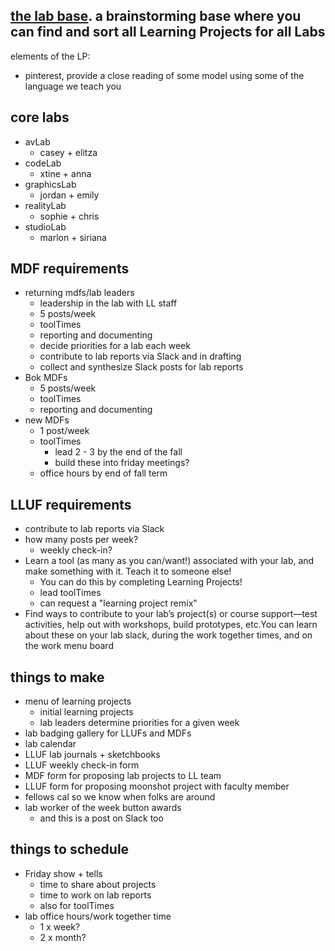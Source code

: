 
## [the lab base](https://airtable.com/appaVpmNoC3bpTDYA/tbl46AwM1CWSVdX0P/viwQpOs5JAgxZwum1?blocks=hide). a brainstorming base where you can find and sort all Learning Projects for all Labs

elements of the LP:
* pinterest, provide a close reading of some model using some of the language we teach you 

## core labs
* avLab
    * casey + elitza
* codeLab
    * xtine + anna
* graphicsLab
    * jordan + emily
* realityLab
    * sophie + chris
* studioLab
    * marlon + siriana

## MDF requirements
* returning mdfs/lab leaders
    * leadership in the lab with LL staff
    * 5 posts/week
    * toolTimes
    * reporting and documenting
    * decide priorities for a lab each week
    * contribute to lab reports via Slack and in drafting
    * collect and synthesize Slack posts for lab reports
* Bok MDFs
    * 5 posts/week
    * toolTimes
    * reporting and documenting
* new MDFs
    * 1 post/week
    * toolTimes
        * lead 2 - 3 by the end of the fall
        * build these into friday meetings?
    * office hours by end of fall term

## LLUF requirements
* contribute to lab reports via Slack
* how many posts per week?
    * weekly check-in?
* Learn a tool (as many as you can/want!) associated with your lab, and make something with it. Teach it to someone else! 
    * You can do this by completing Learning Projects! 
    * lead toolTimes 
    * can request a "learning project remix"
* Find ways to contribute to your lab’s project(s) or course support—test activities, help out with workshops, build prototypes, etc.You can learn about these on your lab slack, during the work together times, and on the work menu board

## things to make
* menu of learning projects
    * initial learning projects
    * lab leaders determine priorities for a given week
* lab badging gallery for LLUFs and MDFs
* lab calendar
* LLUF lab journals + sketchbooks
* LLUF weekly check-in form
* MDF form for proposing lab projects to LL team
* LLUF form for proposing moonshot project with faculty member
* fellows cal so we know when folks are around
* lab worker of the week button awards
    * and this is a post on Slack too

## things to schedule
* Friday show + tells
    * time to share about projects
    * time to work on lab reports
    * also for toolTimes
* lab office hours/work together time
    * 1 x week?
    * 2 x month?


